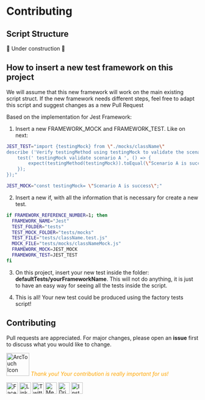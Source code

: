 # Contributing

## Script Structure

🚧  Under construction 🚧

## How to insert a new test framework on this project

We will assume that this new framework will work on the main existing script struct. If the new framework needs different steps, feel free to adapt this script and suggest changes as a new Pull Request

Based on the implementation for Jest Framework:

1. Insert a new FRAMEWORK_MOCK and FRAMEWORK_TEST. Like on next:

```bash
JEST_TEST="import {testingMock} from \"./mocks/className\"
describe ('Verify testingMethod using testingMock to validate the scenario ABC', () => {
	test(' testingMock validate scenario A ', () => {
		expect(testingMethod(testingMock)).toEqual(\"Scenario A is success\");
	});
});"

JEST_MOCK="const testingMock= \"Scenario A is success\";"
```

2. Insert a new if, with all the information that is necessary for create a new test.

```bash
if FRAMEWORK_REFERENCE_NUMBER=1; then
  FRAMEWORK_NAME="Jest"
  TEST_FOLDER="tests"
  TEST_MOCK_FOLDER="tests/mocks"
  TEST_FILE="tests/className.test.js"
  MOCK_FILE="tests/mocks/classNameMock.js"
  FRAMEWORK_MOCK=JEST_MOCK
  FRAMEWORK_TEST=JEST_TEST
fi
```

3. On this project, insert your new test inside the folder: **defaultTests/yourFrameworkName**. This will not do anything, it is just to have an easy way for seeing all the tests inside the script.

4. This is all! Your new test could be produced using the factory tests script!

## Contributing
Pull requests are appreciated. For major changes, please open an **issue** first to discuss what you would like to change.

<img src="https://pbs.twimg.com/profile_images/1156669334531596293/ufha-qND_400x400.png"  border="0" alt="ArcTouch Icon" height="60"/>  <span style="color:orange"><em>Thank you! Your contribution is really important for us!</em></span> 

<a href="https://www.facebook.com/ArcTouchBrasil/"><img alt="Facebook icon" src="https://img.icons8.com/ios-filled/50/000000/facebook-circled--v1.png" width="30"/></a>
<a href="https://www.linkedin.com/company/arctouch"><img alt="Linkedin icon" src="https://img.icons8.com/ios-filled/50/000000/linkedin-circled--v1.png" width="30"/></a>
<a href="https://twitter.com/arctouch"><img alt="Twitter icon" src="https://img.icons8.com/ios-filled/50/000000/twitter-circled--v1.png" width="30"/></a>
<a href="https://medium.com/arctouch"><img alt="Medium icon" src="https://img.icons8.com/ios-filled/50/000000/medium-logo.png" width="30"/></a>
<a href="https://dribbble.com/arctouch"><img alt="Dribbble icon" src="https://img.icons8.com/dotty/80/000000/dribbble.png" width="30"/></a>
<a href="https://www.instagram.com/arctouchlife/"><img alt="Instagram icon" src="https://img.icons8.com/ios-filled/50/000000/instagram-new.png" width="30"/></a>                                                                                               
  

